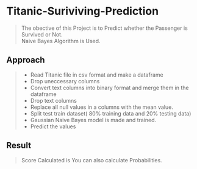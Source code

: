 # Titanic-Suriviving-Prediction
> The obective of this Project is to Predict whether the Passenger is Survived or Not.  
> Naive Bayes Algorithm is Used.

## Approach
> - Read Titanic file in csv format and make a dataframe
> - Drop uneccessary columns
> - Convert text columns into binary format and merge them in the dataframe
> - Drop text columns
> - Replace all null values in a columns with the  mean value.
> - Split test train dataset( 80% training data and 20% testing data)
> - Gaussian Naive Bayes model is made and trained.
> - Predict the values

## Result
> Score Calculated is 
> You can also calculate Probabilities.
